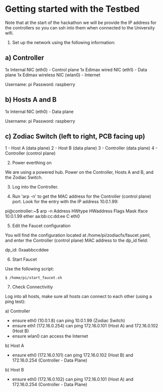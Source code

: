 # Getting started with the Testbed

Note that at the start of the hackathon we will be provide the IP address for the controllers so you can ssh into them when connected to the University wifi.

1. Set up the network using the following information:

a) Controller
------------------
1x Internal NIC (eth0) - Control plane
1x Edimax wired NIC (eth1) - Data plane
1x Edimax wireless NIC (wlan0) - Internet

Username: pi
Password: raspberry

b) Hosts A and B
----------------------
1x Internal NIC (eth0) - Data plane

Username: pi
Password: raspberry

c) Zodiac Switch (left to right, PCB facing up)
--------------------------------------------------------------------------
1 - Host A (data plane)
2 - Host B (data plane)
3 - Controller (data plane)
4 - Controller (control plane)

2. Power everthing on

We are using a powered hub. Power on the Controller, Hosts A and B, and the Zodiac Switch.

3. Log into the Controller.

4. Run 'arp -n' to get the MAC address for the Controller (control plane) port. Look for the entry with the IP address 10.0.1.99:

pi@controller:~$ arp -n
Address                  HWtype  HWaddress           Flags Mask            Iface
10.0.1.99                 ether       aa:bb:cc:dd:ee    C                                  eth0

5. Edit the Faucet configuration 

You will find the configuration located at /home/pi/zodiacfx/faucet.yaml, and enter the Controller (control plane) MAC address to the dp_id field:

  dp_id: 0xaabbccddee

6. Start Faucet 

Use the following script:

    $ /home/pi/start_faucet.sh

7. Check Connectivitiy

Log into all hosts, make sure all hosts can connect to each other (using a ping test):

a) Controller
  - ensure eth0 (10.0.1.8) can ping 10.0.1.99 (Zodiac Switch)
  - ensure eth1 (172.16.0.254) can ping 172.16.0.101 (Host A) and 172.16.0.102 (Host B)
  - ensure wlan0 can access the Internet

b) Host A
  - ensure eth0 (172.16.0.101) can ping 172.16.0.102 (Host B) and 172.16.0.254 (Controller - Data Plane)

b) Host B
  - ensure eth0 (172.16.0.102) can ping 172.16.0.101 (Host A) and 172.16.0.254 (Controller - Data Plane)
  
  
